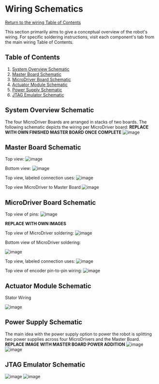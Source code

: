 # Wiring Schematics
[Return to the wiring Table of Contents](https://github.com/EmiliaPsacharopoulos/Quadruped-8dof-Robot/tree/main/Wiring#table-of-contents)

This section primarily aims to give a conceptual overview of the robot's wiring. For specific soldering instructions, visit each component's tab from the main wiring Table of Contents.

## Table of Contents
1. [System Overview Schematic](https://github.com/EmiliaPsacharopoulos/Quadruped-8dof-Robot/blob/main/Wiring/Wiring%20Schematics/README.md#system-overview-schematic)
2. [Master Board Schematic](https://github.com/EmiliaPsacharopoulos/Quadruped-8dof-Robot/blob/main/Wiring/Wiring%20Schematics/README.md#master-board-schematic)
3. [MicroDriver Board Schematic](https://github.com/EmiliaPsacharopoulos/Quadruped-8dof-Robot/blob/main/Wiring/Wiring%20Schematics/README.md#microdriver-board-schematic)
4. [Actuator Module Schematic](https://github.com/EmiliaPsacharopoulos/Quadruped-8dof-Robot/blob/main/Wiring/Wiring%20Schematics/README.md#actuator-module-schematic)
5. [Power Supply Schematic](https://github.com/EmiliaPsacharopoulos/Quadruped-8dof-Robot/blob/main/Wiring/Wiring%20Schematics/README.md#power-supply-schematic)
6. [JTAG Emulator Schematic](https://github.com/EmiliaPsacharopoulos/Quadruped-8dof-Robot/blob/main/Wiring/Wiring%20Schematics/README.md#jtag-emulator-schematic)

## System Overview Schematic
The four MicroDriver Boards are arranged in stacks of two boards. The following schematic depicts the wiring per MicroDriver board:
**REPLACE WITH OWN FINISHED MASTER BOARD ONCE COMPLETE**
![image](https://user-images.githubusercontent.com/84528674/120712446-a35b4580-c48e-11eb-8046-ba50bb617a32.png)

## Master Board Schematic
Top view:
![image](https://user-images.githubusercontent.com/84528674/120714237-f1714880-c490-11eb-91ce-914bdff66ef6.png)

Bottom view:
![image](https://user-images.githubusercontent.com/84528674/120714423-2aa9b880-c491-11eb-918b-4bcee25e5786.png)

Top view, labeled connection uses:
![image](https://user-images.githubusercontent.com/84528674/120714649-79efe900-c491-11eb-8632-b5b59cf0a7f1.png)

Top view MicroDriver to Master Board
![image](https://user-images.githubusercontent.com/84528674/120717091-ffc16380-c494-11eb-85ce-e03474413c85.png)

## MicroDriver Board Schematic
Top view of pins:
![image](https://user-images.githubusercontent.com/84528674/120715474-a0625400-c492-11eb-9346-d0db1d223dad.png)

**REPLACE WITH OWN IMAGES**

Top view of MicroDriver soldering:
![image](https://user-images.githubusercontent.com/84528674/120716628-4ebac900-c494-11eb-8485-95e0e24657fd.png)

Bottom view of MicroDriver soldering:

![image](https://user-images.githubusercontent.com/84528674/120715755-0fd84380-c493-11eb-9889-e3a2fb80686b.png)

Top view, labeled connection uses:
![image](https://user-images.githubusercontent.com/84528674/120716922-b5d87d80-c494-11eb-999e-98013a6926a1.png)

Top view of encoder pin-to-pin wiring:
![image](https://user-images.githubusercontent.com/84528674/120715101-1fa35800-c492-11eb-8a02-1d93c382d861.png)

## Actuator Module Schematic
Stator Wiring

![image](https://user-images.githubusercontent.com/84528674/120717294-4c0ca380-c495-11eb-9f7c-e8d0128f54dd.png)

## Power Supply Schematic
The main idea with the power supply option to power the robot is splitting two power supplies across four MicroDrivers and the Master Board. 
**REPLACE IMAGE WITH MASTER BOARD POWER ADDITION**
![image](https://user-images.githubusercontent.com/84528674/120664295-d387f180-c458-11eb-8c1a-fc36c6dd8ccf.png)
![image](https://user-images.githubusercontent.com/84528674/120674582-3a5dd880-c462-11eb-83c3-c5778c1277d2.png)

## JTAG Emulator Schematic 
![image](https://user-images.githubusercontent.com/84528674/120709638-15ca2680-c48b-11eb-85ed-ee46989f4293.png)
![image](https://user-images.githubusercontent.com/84528674/120709690-2bd7e700-c48b-11eb-9ab5-60cec50478d1.png)

